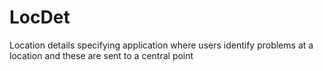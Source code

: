 LocDet
======

Location details specifying application where users identify problems at a location and these are sent to a central point
